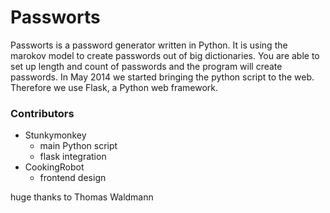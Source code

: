 Passworts
============

Passworts is a password generator written in Python. It is using the marokov model to create passwords out of big dictionaries. You are able to set up length and count of passwords and the program will create passwords.
In May 2014 we started bringing the python script to the web. Therefore we use Flask, a Python web framework.

### Contributors
+ Stunkymonkey
	+ main Python script
	+ flask integration
+ CookingRobot
	+ frontend design

huge thanks to Thomas Waldmann
